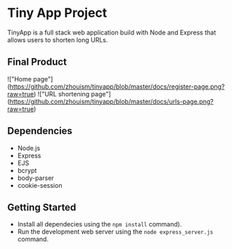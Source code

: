 # Tiny App Project

TinyApp is a full stack web application build with Node and Express that allows users to shorten long URLs.

## Final Product

!["Home page"] (https://github.com/zhouism/tinyapp/blob/master/docs/register-page.png?raw=true)
!["URL shortening page"] (https://github.com/zhouism/tinyapp/blob/master/docs/urls-page.png?raw=true)

## Dependencies

- Node.js
- Express
- EJS
- bcrypt
- body-parser
- cookie-session

## Getting Started

- Install all dependecies using the `npm install` command).
- Run the development web server using the  `node express_server.js` command.
